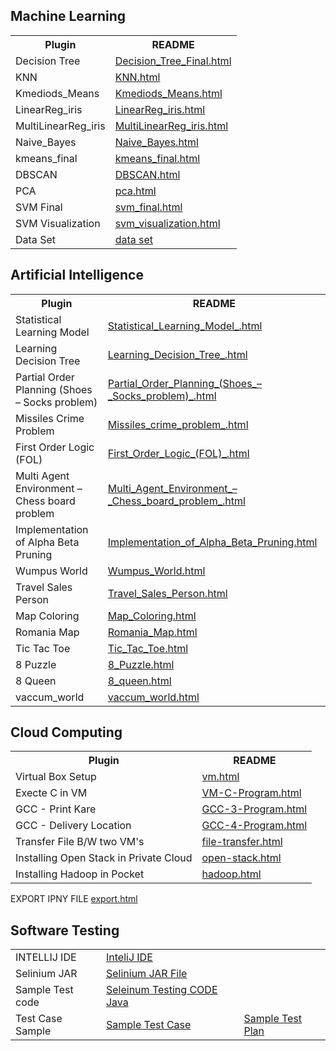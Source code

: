 <html lang="en">
<head>
    <meta charset="UTF-8">
    <meta name="viewport" content="width=device-width, initial-scale=1.0">
    <title>README</title>
</head>
<body>

<h2>Machine Learning</h2>
<table>
  <tr>
    <th>Plugin</th>
    <th>README</th>
  </tr>
  <tr>
    <td>Decision Tree</td>
    <td><a href="ml/Decision_Tree_Final.html">Decision_Tree_Final.html</a></td>
  </tr>
  <tr>
    <td>KNN</td>
    <td><a href="ml/KNN.html">KNN.html</a></td>
  </tr>
  <tr>
    <td>Kmediods_Means</td>
    <td><a href="ml/Kmediods_Means.html">Kmediods_Means.html</a></td>
  </tr>
  <tr>
    <td>LinearReg_iris</td>
    <td><a href="ml/LinearReg_iris.html">LinearReg_iris.html</a></td>
  </tr>
  <tr>
    <td>MultiLinearReg_iris</td>
    <td><a href="ml/MultiLinearReg_iris.html">MultiLinearReg_iris.html</a></td>
  </tr>
  <tr>
    <td>Naive_Bayes</td>
    <td><a href="ml/Naive_Bayes.html">Naive_Bayes.html</a></td>
  </tr>

  <tr>
    <td>kmeans_final</td>
    <td><a href="ml/kmeans_final.html">kmeans_final.html</a></td>
  </tr>
    <tr>
    <td>DBSCAN</td>
    <td><a href="ml/DBSCAN.html">DBSCAN.html</a></td>
  </tr>
    <tr>
    <td>PCA</td>
    <td><a href="ml/pca.html">pca.html</a></td>
  </tr>
    <tr>
    <td>SVM Final</td>
    <td><a href="ml/svm_final.html">svm_final.html</a></td>
  </tr>
<tr>
    <td>SVM Visualization</td>
    <td><a href="ml/svm_visualization.html">svm_visualization.html</a></td>
  </tr>
  <tr>
    <td>Data Set</td>
    <td><a href="ml/data/">data set</a></td>
  </tr>
</table>

<h2>Artificial Intelligence</h2>
<table>
  <tr>
    <th>Plugin</th>
    <th>README</th>
  </tr>
  <tr>
    <td>Statistical Learning Model</td>
    <td><a href="ai/Statistical_Learning_Model_.html">Statistical_Learning_Model_.html</a></td>
  </tr>
  <tr>
    <td>Learning Decision Tree</td>
    <td><a href="ai/Learning_Decision_Tree_.html">Learning_Decision_Tree_.html</a></td>
  </tr>
  <tr>
    <td>Partial Order Planning (Shoes – Socks problem)</td>
    <td><a href="ai/Partial_Order_Planning_(Shoes_–_Socks_problem)_.html">Partial_Order_Planning_(Shoes_–_Socks_problem)_.html</a></td>
  </tr>
  <tr>
    <td>Missiles Crime Problem</td>
    <td><a href="ai/Missiles_crime_problem_.html">Missiles_crime_problem_.html</a></td>
  </tr>
  <tr>
    <td>First Order Logic (FOL)</td>
    <td><a href="ai/First_Order_Logic_(FOL)_.html">First_Order_Logic_(FOL)_.html</a></td>
  </tr>
  <tr>
    <td>Multi Agent Environment – Chess board problem</td>
    <td><a href="ai/Multi_Agent_Environment_–_Chess_board_problem_.html">Multi_Agent_Environment_–_Chess_board_problem_.html</a></td>
</tr>
<tr>
    <td>Implementation of Alpha Beta Pruning</td>
    <td><a href="ai/Implementation_of_Alpha_Beta_Pruning.html">Implementation_of_Alpha_Beta_Pruning.html</a></td>
</tr>
<tr>
    <td>Wumpus World</td>
    <td><a href="ai/Wumpus_World.html">Wumpus_World.html</a></td>
</tr>
<tr>
    <td>Travel Sales Person</td>
    <td><a href="ai/Travel_Sales_Person.html">Travel_Sales_Person.html</a></td>
</tr>
<tr>
    <td>Map Coloring</td>
    <td><a href="ai/Map_Coloring.html">Map_Coloring.html</a></td>
</tr>
<tr>
    <td>Romania Map</td>
    <td><a href="ai/Romania_Map.html">Romania_Map.html</a></td>
</tr>
<tr>
    <td>Tic Tac Toe</td>
    <td><a href="ai/Tic_Tac_Toe.html">Tic_Tac_Toe.html</a></td>
</tr>
<tr>
    <td>8 Puzzle</td>
    <td><a href="ai/8_Puzzle.html">8_Puzzle.html</a></td>
</tr>
<tr>
    <td>8 Queen</td>
    <td><a href="ai/8_queen.html">8_queen.html</a></td>
</tr>
<tr>
    <td>vaccum_world</td>
    <td><a href="ai/vaccum_world.html">vaccum_world.html</a></td>
</tr>

</table>

<h2>Cloud Computing</h2>
<table>
  <tr>
    <th>Plugin</th>
    <th>README</th>
  </tr>
<tr>
    <td>Virtual Box Setup</td>
    <td><a href="cc/vm.html">vm.html</a></td>
</tr>
<tr>
    <td>Execte C in VM</td>
    <td><a href="cc/vm-c.html">VM-C-Program.html</a></td>
</tr>

<tr>
    <td>GCC - Print Kare</td>
    <td><a href="cc/gcc-3.html">GCC-3-Program.html</a></td>
</tr>
<tr>
    <td>GCC - Delivery Location</td>
    <td><a href="cc/gcc-4.html">GCC-4-Program.html</a></td>
</tr>
<tr>
    <td>Transfer File B/W two VM's</td>
    <td><a href="cc/file-transfer.html">file-transfer.html</a></td>
</tr>
<tr>
    <td>Installing Open Stack in Private Cloud</td>
    <td><a href="cc/open-stack.html">open-stack.html</a></td>
</tr>
<tr>
    <td>Installing Hadoop in Pocket</td>
    <td><a href="cc/hadoop.html">hadoop.html</a></td>
</tr>

</table>
  <tr>
    <td>EXPORT IPNY FILE</td>
    <td><a href="ml/export.html">export.html</a></td>
  </tr>

<h2>Software Testing</h2>

<table>
<tr><td>INTELLIJ IDE</td>

<td>
<a href="https://download-cdn.jetbrains.com/idea/ideaIC-2024.1.exe">InteliJ IDE</a>
</td>
</tr>
<tr>
<td>Selinium JAR</td>
<td>
<a href="https://github.com/SeleniumHQ/selenium/releases/download/selenium-4.19.0/selenium-server-4.19.1.jar">Selinium JAR File
</a>
</td>
</tr>
<tr>
<td>Sample Test code
</td>
<td>
<a href="st/intellij.html">Seleinum Testing CODE Java</a>
</td>
</tr>
<tr>
<td>
Test Case Sample
</td>
<td>
<a href="st/tc.html">Sample Test Case</a>

</td>
<td>
<a href="st/tcplan.html">Sample Test Plan</a>

</td>
</tr>
</table>
</body>
</html>
